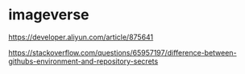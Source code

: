 # imageverse

https://developer.aliyun.com/article/875641

https://stackoverflow.com/questions/65957197/difference-between-githubs-environment-and-repository-secrets
